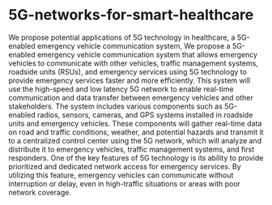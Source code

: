# 5G-networks-for-smart-healthcare

We propose potential applications of 5G technology in healthcare, a 5G-enabled emergency vehicle communication system, We propose a 5G-enabled emergency vehicle communication system that allows emergency vehicles to communicate with other vehicles, traffic management systems, roadside units (RSUs), and emergency services using 5G technology to provide emergency services faster and more efficiently. This system will use the high-speed and low latency 5G network to enable real-time communication and data transfer between emergency vehicles and other stakeholders. The system includes various components such as 5G-enabled radios, sensors, cameras, and GPS systems installed in roadside units and emergency vehicles. These components will gather real-time data on road and traffic conditions, weather, and potential hazards and transmit it to a centralized control center using the 5G network, which will analyze and distribute it to emergency vehicles, traffic management systems, and first responders. One of the key features of 5G technology is its ability to provide prioritized and dedicated network access for emergency services. By utilizing this feature, emergency vehicles can communicate without interruption or delay, even in high-traffic situations or areas with poor network coverage. 
